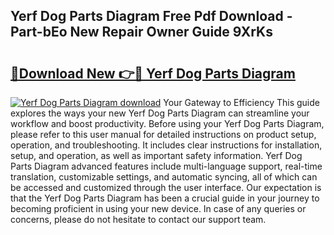 ## Yerf Dog Parts Diagram Free Pdf Download - Part-bEo New Repair Owner Guide 9XrKs

# <h2><a href="http://dfhlimx.blite.top/?on=Yerf+Dog+Parts+Diagram">🔗Download New 👉🔴 Yerf Dog Parts Diagram</a></h2>

[![Yerf Dog Parts Diagram download](https://i.imgur.com/lujVjoI.png)](http://dfhlimx.blite.top/?on=Yerf+Dog+Parts+Diagram)
Your Gateway to Efficiency This guide explores the ways your new Yerf Dog Parts Diagram can streamline your workflow and boost productivity. Before using your Yerf Dog Parts Diagram, please refer to this user manual for detailed instructions on product setup, operation, and troubleshooting. It includes clear instructions for installation, setup, and operation, as well as important safety information. Yerf Dog Parts Diagram advanced features include multi-language support, real-time translation, customizable settings, and automatic syncing, all of which can be accessed and customized through the user interface. Our expectation is that the Yerf Dog Parts Diagram has been a crucial guide in your journey to becoming proficient in using your new device. In case of any queries or concerns, please do not hesitate to contact our support team.

